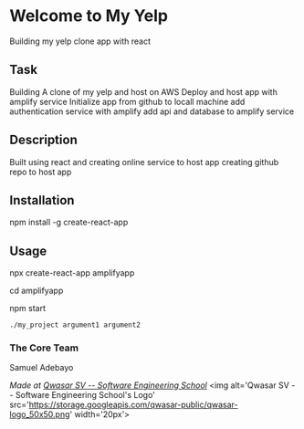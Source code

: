 # Welcome to My Yelp
Building my yelp clone app with react

## Task
Building A clone of my yelp and host on AWS 
Deploy and host app with amplify service
Initialize app from github to locall machine
add authentication service with amplify
add api and database to amplify service

## Description
Built using react and creating online service to host app
creating github repo to host app

## Installation
npm install -g create-react-app


## Usage
npx create-react-app amplifyapp

cd amplifyapp

npm start
```
./my_project argument1 argument2
```

### The Core Team
Samuel Adebayo

<span><i>Made at <a href='https://qwasar.io'>Qwasar SV -- Software Engineering School</a></i></span>
<span><img alt='Qwasar SV -- Software Engineering School's Logo' src='https://storage.googleapis.com/qwasar-public/qwasar-logo_50x50.png' width='20px'></span>
